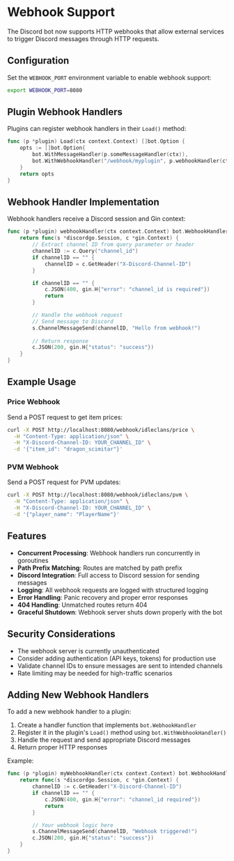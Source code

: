 # Webhook Support

The Discord bot now supports HTTP webhooks that allow external services to trigger Discord messages through HTTP requests.

## Configuration

Set the `WEBHOOK_PORT` environment variable to enable webhook support:

```bash
export WEBHOOK_PORT=8080
```

## Plugin Webhook Handlers

Plugins can register webhook handlers in their `Load()` method:

```go
func (p *plugin) Load(ctx context.Context) []bot.Option {
    opts := []bot.Option{
        bot.WithMessageHandler(p.someMessageHandler(ctx)),
        bot.WithWebhookHandler("/webhook/myplugin", p.webhookHandler(ctx)),
    }
    return opts
}
```

## Webhook Handler Implementation

Webhook handlers receive a Discord session and Gin context:

```go
func (p *plugin) webhookHandler(ctx context.Context) bot.WebhookHandler {
    return func(s *discordgo.Session, c *gin.Context) {
        // Extract channel ID from query parameter or header
        channelID := c.Query("channel_id")
        if channelID == "" {
            channelID = c.GetHeader("X-Discord-Channel-ID")
        }

        if channelID == "" {
            c.JSON(400, gin.H{"error": "channel_id is required"})
            return
        }

        // Handle the webhook request
        // Send message to Discord
        s.ChannelMessageSend(channelID, "Hello from webhook!")
        
        // Return response
        c.JSON(200, gin.H{"status": "success"})
    }
}
```

## Example Usage

### Price Webhook

Send a POST request to get item prices:

```bash
curl -X POST http://localhost:8080/webhook/idleclans/price \
  -H "Content-Type: application/json" \
  -H "X-Discord-Channel-ID: YOUR_CHANNEL_ID" \
  -d '{"item_id": "dragon_scimitar"}'
```

### PVM Webhook

Send a POST request for PVM updates:

```bash
curl -X POST http://localhost:8080/webhook/idleclans/pvm \
  -H "Content-Type: application/json" \
  -H "X-Discord-Channel-ID: YOUR_CHANNEL_ID" \
  -d '{"player_name": "PlayerName"}'
```

## Features

- **Concurrent Processing**: Webhook handlers run concurrently in goroutines
- **Path Prefix Matching**: Routes are matched by path prefix
- **Discord Integration**: Full access to Discord session for sending messages
- **Logging**: All webhook requests are logged with structured logging
- **Error Handling**: Panic recovery and proper error responses
- **404 Handling**: Unmatched routes return 404
- **Graceful Shutdown**: Webhook server shuts down properly with the bot

## Security Considerations

- The webhook server is currently unauthenticated
- Consider adding authentication (API keys, tokens) for production use
- Validate channel IDs to ensure messages are sent to intended channels
- Rate limiting may be needed for high-traffic scenarios

## Adding New Webhook Handlers

To add a new webhook handler to a plugin:

1. Create a handler function that implements `bot.WebhookHandler`
2. Register it in the plugin's `Load()` method using `bot.WithWebhookHandler()`
3. Handle the request and send appropriate Discord messages
4. Return proper HTTP responses

Example:

```go
func (p *plugin) myWebhookHandler(ctx context.Context) bot.WebhookHandler {
    return func(s *discordgo.Session, c *gin.Context) {
        channelID := c.GetHeader("X-Discord-Channel-ID")
        if channelID == "" {
            c.JSON(400, gin.H{"error": "channel_id required"})
            return
        }

        // Your webhook logic here
        s.ChannelMessageSend(channelID, "Webhook triggered!")
        c.JSON(200, gin.H{"status": "success"})
    }
}
``` 